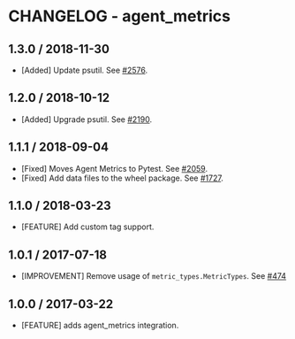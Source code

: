 # CHANGELOG - agent_metrics

## 1.3.0 / 2018-11-30

* [Added] Update psutil. See [#2576][1].

## 1.2.0 / 2018-10-12

* [Added] Upgrade psutil. See [#2190][2].

## 1.1.1 / 2018-09-04

* [Fixed] Moves Agent Metrics to Pytest. See [#2059][3].
* [Fixed] Add data files to the wheel package. See [#1727][4].

## 1.1.0 / 2018-03-23

* [FEATURE] Add custom tag support.

## 1.0.1 / 2017-07-18

* [IMPROVEMENT] Remove usage of `metric_types.MetricTypes`. See [#474][5]

## 1.0.0 / 2017-03-22

* [FEATURE] adds agent_metrics integration.

<!--- The following link definition list is generated by PimpMyChangelog --->
[1]: https://github.com/DataDog/integrations-core/pull/2576
[2]: https://github.com/DataDog/integrations-core/pull/2190
[3]: https://github.com/DataDog/integrations-core/pull/2059
[4]: https://github.com/DataDog/integrations-core/pull/1727
[5]: https://github.com/DataDog/integrations-core/issues/474

